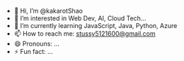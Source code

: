 - 👋 Hi, I’m @kakarotShao
- 👀 I’m interested in Web Dev, AI, Cloud Tech...
- 🌱 I’m currently learning JavaScript, Java, Python, Azure
- 📫 How to reach me: stussy5121600@gmail.com
- 😄 Pronouns: ...
- ⚡ Fun fact: ...

<!---
kakarotShao/kakarotShao is a ✨ special ✨ repository because its `README.md` (this file) appears on your GitHub profile.
You can click the Preview link to take a look at your changes.
--->
